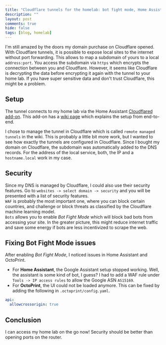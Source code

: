 ```yaml
---
title: "Cloudflare tunnels for the homelab: bot fight mode, Home Assistant and OctoPrint"
description: ""
layout: post
comments: true
hide: false
tags: [blog, homelab]
---
```


I'm still amazed by the doors my domain purchase on Cloudflare opened.
With Cloudflare tunnels, it is possible to expose local sites to the internet without port forwarding.
This allows to map a subdomain of yours to a local `address:port`.
You access the subdomain via `https` which encrypts the connection between you and Cloudflare.
However, it seems like Cloudflare is decrypting the data before encrypting it again with the tunnel to your home lab.
If you have super sensitive data and don't trust Cloudflare, this might be a problem.

## Setup
The tunnel connects to my home lab via the Home Assistant [Cloudflared add-on](https://github.com/brenner-tobias/addon-cloudflared).
This add-on has a [wiki page](https://github.com/brenner-tobias/addon-cloudflared/wiki) which explains the setup from end-to-end.

I chose to manage the tunnel in Cloudflare which is called `remote managed tunnels` in the wiki.
This is probably a little bit more work, but I wanted to see how exactly the tunnels are configured in Cloudflare.
Since I bought my domain on Cloudflare, the subdomain was automatically added to the DNS records.
For the address of the local service, both, the IP and a `hostname.local` work in my case.

## Security
Since my DNS is managed by Cloudflare, I could also use their security features.
Go to `websites -> select domain -> security` and you will be presented with a list of security features.\
`WAF` is probably the most important one, where you can block certain countries, and challenge or block threats as classified by the Cloudflare machine learning model.\
`Bots` allows you to enable *Bot Fight Mode* which will block bad bots from accessing your site.
In the greater picture, this might reduce internet traffic and save some energy if bots are less incentivized to scrape the web.

## Fixing Bot Fight Mode issues
After enabling *Bot Fight Mode*, I noticed issues in Home Assistant and OctoPrint.
* For **Home Assistant**, the Google Assistant setup stopped working. Well, the assistant is some kind of bot, I guess? I had to add a WAF rule under `Tools -> IP access rules` to allow the Google ASN `AS15169`.
* For **OctoPrint**, the UI could not be loaded anymore. This can be fixed by adding the following in `.octoprint/config.yaml`.
```yaml
api:
  allowcrossorigin: true
```

## Conclusion
I can access my home lab on the go now!
Security should be better than opening ports on the router.